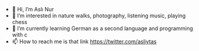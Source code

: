 - 👋 Hi, I’m Aslı Nur
- 👀 I’m interested in nature walks, photography, listening music, playing chess
- 🌱 I’m currently learning German as a second language and programming with c 
- 📫 How to reach me is that link https://twitter.com/asliytas

<!---
asliytas/asliytas is a ✨ special ✨ repository because its `README.md` (this file) appears on your GitHub profile.
You can click the Preview link to take a look at your changes.
--->
